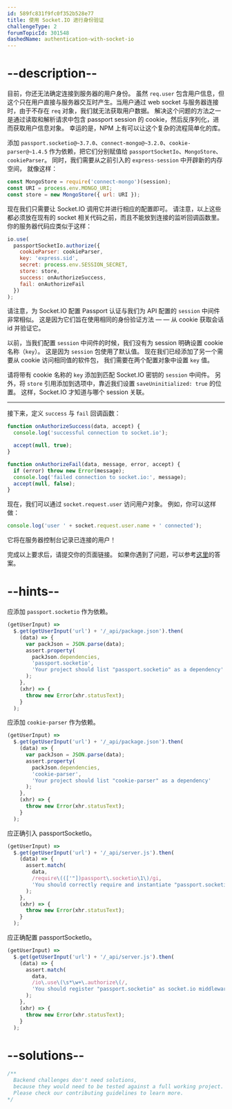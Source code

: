 ```yaml
---
id: 589fc831f9fc0f352b528e77
title: 使用 Socket.IO 进行身份验证
challengeType: 2
forumTopicId: 301548
dashedName: authentication-with-socket-io
---
```


# --description--

目前，你还无法确定连接到服务器的用户身份。 虽然 `req.user` 包含用户信息，但这个只在用户直接与服务器交互时产生。当用户通过 web socket 与服务器连接时，由于不存在 `req` 对象，我们就无法获取用户数据。 解决这个问题的方法之一是通过读取和解析请求中包含 passport session 的 cookie，然后反序列化，进而获取用户信息对象。 幸运的是，NPM 上有可以让这个复杂的流程简单化的库。

添加 `passport.socketio@~3.7.0`、`connect-mongo@~3.2.0`、`cookie-parser@~1.4.5` 作为依赖，把它们分别赋值给 `passportSocketIo`、`MongoStore`、`cookieParser`。 同时，我们需要从之前引入的 `express-session` 中开辟新的内存空间， 就像这样：

```js
const MongoStore = require('connect-mongo')(session);
const URI = process.env.MONGO_URI;
const store = new MongoStore({ url: URI });
```

现在我们只需要让 Socket.IO 调用它并进行相应的配置即可。 请注意，以上这些都必须放在现有的 socket 相关代码之前，而且不能放到连接的监听回调函数里。 你的服务器代码应类似于这样：

```js
io.use(
  passportSocketIo.authorize({
    cookieParser: cookieParser,
    key: 'express.sid',
    secret: process.env.SESSION_SECRET,
    store: store,
    success: onAuthorizeSuccess,
    fail: onAuthorizeFail
  })
);
```

请注意，为 Socket.IO 配置 Passport 认证与我们为 API 配置的 `session` 中间件非常相似。 这是因为它们旨在使用相同的身份验证方法 — — 从 cookie 获取会话 id 并验证它。

以前，当我们配置 `session` 中间件的时候，我们没有为 session 明确设置 cookie 名称（`key`）。 这是因为 `session` 包使用了默认值。 现在我们已经添加了另一个需要从 cookie 访问相同值的软件包， 我们需要在两个配置对象中设置 `key` 值。

请将带有 cookie 名称的 `key` 添加到匹配 Socket.IO 密钥的 `session` 中间件。 另外，将 `store` 引用添加到选项中，靠近我们设置 `saveUninitialized: true` 的位置。 这样，Socket.IO 才知道与哪个 session 关联。

<hr />

接下来，定义 `success` 与 `fail` 回调函数：

```js
function onAuthorizeSuccess(data, accept) {
  console.log('successful connection to socket.io');

  accept(null, true);
}

function onAuthorizeFail(data, message, error, accept) {
  if (error) throw new Error(message);
  console.log('failed connection to socket.io:', message);
  accept(null, false);
}
```

现在，我们可以通过 `socket.request.user` 访问用户对象。 例如，你可以这样做：

```js
console.log('user ' + socket.request.user.name + ' connected');
```

它将在服务器控制台记录已连接的用户！

完成以上要求后，请提交你的页面链接。 如果你遇到了问题，可以参考[这里](https://gist.github.com/camperbot/1414cc9433044e306dd7fd0caa1c6254)的答案。

# --hints--

应添加 `passport.socketio` 作为依赖。

```js
(getUserInput) =>
  $.get(getUserInput('url') + '/_api/package.json').then(
    (data) => {
      var packJson = JSON.parse(data);
      assert.property(
        packJson.dependencies,
        'passport.socketio',
        'Your project should list "passport.socketio" as a dependency'
      );
    },
    (xhr) => {
      throw new Error(xhr.statusText);
    }
  );
```

应添加 `cookie-parser` 作为依赖。

```js
(getUserInput) =>
  $.get(getUserInput('url') + '/_api/package.json').then(
    (data) => {
      var packJson = JSON.parse(data);
      assert.property(
        packJson.dependencies,
        'cookie-parser',
        'Your project should list "cookie-parser" as a dependency'
      );
    },
    (xhr) => {
      throw new Error(xhr.statusText);
    }
  );
```

应正确引入 passportSocketIo。

```js
(getUserInput) =>
  $.get(getUserInput('url') + '/_api/server.js').then(
    (data) => {
      assert.match(
        data,
        /require\((['"])passport\.socketio\1\)/gi,
        'You should correctly require and instantiate "passport.socketio"'
      );
    },
    (xhr) => {
      throw new Error(xhr.statusText);
    }
  );
```

应正确配置 passportSocketIo。

```js
(getUserInput) =>
  $.get(getUserInput('url') + '/_api/server.js').then(
    (data) => {
      assert.match(
        data,
        /io\.use\(\s*\w+\.authorize\(/,
        'You should register "passport.socketio" as socket.io middleware and provide it correct options'
      );
    },
    (xhr) => {
      throw new Error(xhr.statusText);
    }
  );
```

# --solutions--

```js
/**
  Backend challenges don't need solutions, 
  because they would need to be tested against a full working project. 
  Please check our contributing guidelines to learn more.
*/
```
